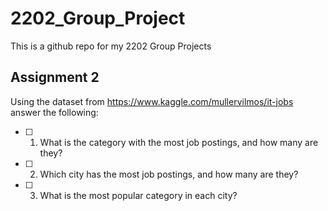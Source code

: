 # 2202_Group_Project
This is a github repo for my 2202 Group Projects

## Assignment 2
Using the dataset from https://www.kaggle.com/mullervilmos/it-jobs answer the following:

- [ ] 1. What is the category with the most job postings, and how many are they?
- [ ] 2. Which city has the most job postings, and how many are they?
- [ ] 3. What is the most popular category in each city?